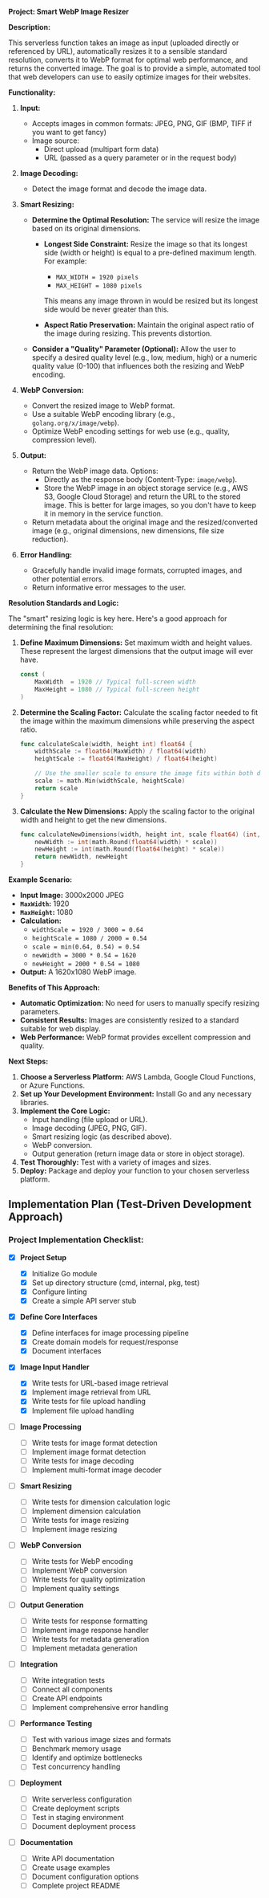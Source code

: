 **Project: Smart WebP Image Resizer**

**Description:**

This serverless function takes an image as input (uploaded directly or referenced by URL), automatically resizes it to a sensible standard resolution, converts it to WebP format for optimal web performance, and returns the converted image. The goal is to provide a simple, automated tool that web developers can use to easily optimize images for their websites.

**Functionality:**

1.  **Input:**
    - Accepts images in common formats: JPEG, PNG, GIF (BMP, TIFF if you want to get fancy)
    - Image source:
      - Direct upload (multipart form data)
      - URL (passed as a query parameter or in the request body)
2.  **Image Decoding:**
    - Detect the image format and decode the image data.
3.  **Smart Resizing:**

    - **Determine the Optimal Resolution:** The service will resize the image based on its original dimensions.

      - **Longest Side Constraint:** Resize the image so that its longest side (width or height) is equal to a pre-defined maximum length. For example:

        - `MAX_WIDTH = 1920 pixels`
        - `MAX_HEIGHT = 1080 pixels`

        This means any image thrown in would be resized but its longest side would be never greater than this.

      - **Aspect Ratio Preservation:** Maintain the original aspect ratio of the image during resizing. This prevents distortion.

    - **Consider a "Quality" Parameter (Optional):** Allow the user to specify a desired quality level (e.g., low, medium, high) or a numeric quality value (0-100) that influences both the resizing and WebP encoding.

4.  **WebP Conversion:**
    - Convert the resized image to WebP format.
    - Use a suitable WebP encoding library (e.g., `golang.org/x/image/webp`).
    - Optimize WebP encoding settings for web use (e.g., quality, compression level).
5.  **Output:**
    - Return the WebP image data. Options:
      - Directly as the response body (Content-Type: `image/webp`).
      - Store the WebP image in an object storage service (e.g., AWS S3, Google Cloud Storage) and return the URL to the stored image. This is better for large images, so you don't have to keep it in memory in the service function.
    - Return metadata about the original image and the resized/converted image (e.g., original dimensions, new dimensions, file size reduction).
6.  **Error Handling:**
    - Gracefully handle invalid image formats, corrupted images, and other potential errors.
    - Return informative error messages to the user.

**Resolution Standards and Logic:**

The "smart" resizing logic is key here. Here's a good approach for determining the final resolution:

1.  **Define Maximum Dimensions:** Set maximum width and height values. These represent the largest dimensions that the output image will ever have.

    ```go
    const (
    	MaxWidth  = 1920 // Typical full-screen width
    	MaxHeight = 1080 // Typical full-screen height
    )
    ```

2.  **Determine the Scaling Factor:** Calculate the scaling factor needed to fit the image within the maximum dimensions while preserving the aspect ratio.

    ```go
    func calculateScale(width, height int) float64 {
    	widthScale := float64(MaxWidth) / float64(width)
    	heightScale := float64(MaxHeight) / float64(height)

    	// Use the smaller scale to ensure the image fits within both dimensions
    	scale := math.Min(widthScale, heightScale)
    	return scale
    }
    ```

3.  **Calculate the New Dimensions:** Apply the scaling factor to the original width and height to get the new dimensions.

    ```go
    func calculateNewDimensions(width, height int, scale float64) (int, int) {
    	newWidth := int(math.Round(float64(width) * scale))
    	newHeight := int(math.Round(float64(height) * scale))
    	return newWidth, newHeight
    }
    ```

**Example Scenario:**

- **Input Image:** 3000x2000 JPEG
- **`MaxWidth`:** 1920
- **`MaxHeight`:** 1080
- **Calculation:**
  - `widthScale = 1920 / 3000 = 0.64`
  - `heightScale = 1080 / 2000 = 0.54`
  - `scale = min(0.64, 0.54) = 0.54`
  - `newWidth = 3000 * 0.54 = 1620`
  - `newHeight = 2000 * 0.54 = 1080`
- **Output:** A 1620x1080 WebP image.

**Benefits of This Approach:**

- **Automatic Optimization:** No need for users to manually specify resizing parameters.
- **Consistent Results:** Images are consistently resized to a standard suitable for web display.
- **Web Performance:** WebP format provides excellent compression and quality.

**Next Steps:**

1.  **Choose a Serverless Platform:** AWS Lambda, Google Cloud Functions, or Azure Functions.
2.  **Set up Your Development Environment:** Install Go and any necessary libraries.
3.  **Implement the Core Logic:**
    - Input handling (file upload or URL).
    - Image decoding (JPEG, PNG, GIF).
    - Smart resizing logic (as described above).
    - WebP conversion.
    - Output generation (return image data or store in object storage).
4.  **Test Thoroughly:** Test with a variety of images and sizes.
5.  **Deploy:** Package and deploy your function to your chosen serverless platform.

## Implementation Plan (Test-Driven Development Approach)

### Project Implementation Checklist:

- [x] **Project Setup**

  - [x] Initialize Go module
  - [x] Set up directory structure (cmd, internal, pkg, test)
  - [x] Configure linting
  - [x] Create a simple API server stub

- [x] **Define Core Interfaces**

  - [x] Define interfaces for image processing pipeline
  - [x] Create domain models for request/response
  - [x] Document interfaces

- [x] **Image Input Handler**

  - [x] Write tests for URL-based image retrieval
  - [x] Implement image retrieval from URL
  - [x] Write tests for file upload handling
  - [x] Implement file upload handling

- [ ] **Image Processing**

  - [ ] Write tests for image format detection
  - [ ] Implement image format detection
  - [ ] Write tests for image decoding
  - [ ] Implement multi-format image decoder

- [ ] **Smart Resizing**

  - [ ] Write tests for dimension calculation logic
  - [ ] Implement dimension calculation
  - [ ] Write tests for image resizing
  - [ ] Implement image resizing

- [ ] **WebP Conversion**

  - [ ] Write tests for WebP encoding
  - [ ] Implement WebP conversion
  - [ ] Write tests for quality optimization
  - [ ] Implement quality settings

- [ ] **Output Generation**

  - [ ] Write tests for response formatting
  - [ ] Implement image response handler
  - [ ] Write tests for metadata generation
  - [ ] Implement metadata generation

- [ ] **Integration**

  - [ ] Write integration tests
  - [ ] Connect all components
  - [ ] Create API endpoints
  - [ ] Implement comprehensive error handling

- [ ] **Performance Testing**

  - [ ] Test with various image sizes and formats
  - [ ] Benchmark memory usage
  - [ ] Identify and optimize bottlenecks
  - [ ] Test concurrency handling

- [ ] **Deployment**

  - [ ] Write serverless configuration
  - [ ] Create deployment scripts
  - [ ] Test in staging environment
  - [ ] Document deployment process

- [ ] **Documentation**
  - [ ] Write API documentation
  - [ ] Create usage examples
  - [ ] Document configuration options
  - [ ] Complete project README
